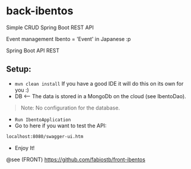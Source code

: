# back-ibentos
Simple CRUD Spring Boot REST API

Event management
Ibento = 'Event' in Japanese :p

Spring Boot API REST

## Setup:
- ``` mvn clean install ``` If you have a good IDE it will do this on its own for you :) 
- DB <-- The data is stored in a MongoDb on the cloud (see IbentoDao). 
> Note: No configuration for the database.
- ``` Run IbentoApplication ```
- Go to here if you want to test the API:
```sh
localhost:8080/swagger-ui.htm
```
- Enjoy It!

@see (FRONT) https://github.com/fabiostb/front-ibentos
